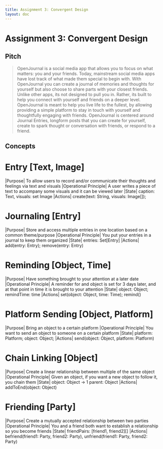 ```yaml
---
title: Assignment 3: Convergent Design
layout: doc
---
```


# Assignment 3: Convergent Design

## Pitch

> OpenJournal is a social media app that allows you to focus on what matters: you and your friends. Today, mainstream social media apps have lost track of what made them special to begin with. With OpenJournal you can create a journal of memories and thoughts for yourself but also choose to share parts with your closest friends. Unlike other apps, its not designed to pull you in. Rather, its built to help you connect with yourself and friends on a deeper level. OpenJournal is meant to help you live life to the fullest, by allowing providing a simple platform to stay in touch with yourself and thoughtfully engaging with friends. OpenJournal is centered around Journal Entries, longform posts that you can create for yourself, create to spark thought or conversation with friends, or respond to a friend.

## Concepts

# Entry \[Text, Image]

|Purpose| To allow users to record and/or communicate their thoughts and feelings via text and visuals
|Operational Principle| A user writes a piece of text to accompany some visuals and it can be viewed later
|State| caption: Text, visuals: set Image
|Actions| create(text: String, visuals: Image[]);

# Journaling \[Entry]

|Purpose| Store and access multiple entries in one location based on a common theme/purpose
|Operational Principle| You put your entries in a journal to keep them organized
|State| entries: Set\[Entry]
|Actions| add(entry: Entry); remove(entry: Entry)

# Reminding \[Object, Time]

|Purpose| Have something brought to your attention at a later date
|Operational Principle| A reminder for and object is set for 3 days later, and at that point in time it is brought to your attention
|State| object: Object; remindTime: time
|Actions| set(object: Object, time: Time); remind()

# Platform Sending \[Object, Platform]

|Purpose| Bring an object to a certain platform
|Operational Principle| You want to send an object to someone on a certain platform
|State| platform: Platform; object: Object;
|Actions| send(object: Object, platform: Platform)

# Chain Linking \[Object]

|Purpose| Create a linear relationship between multiple of the same object
|Operational Principle| Given an object, if you want a new object to follow it, you chain them
|State| object: Object -> 1 parent: Object
|Actions| addToEnd(object: Object)

# Friending \[Party]

|Purpose| Create a mutually accepted relationship between two parties
|Operational Principle| You and a friend both want to establish a relationship so you become friends
|State| friendPairs: \[friend1, friend2][]
|Actions| befriend(friend1: Party, friend2: Party), unfriend(friend1: Party, friend2: Party)
